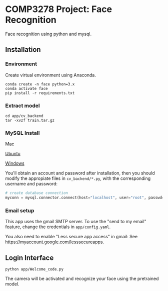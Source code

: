 # COMP3278 Project: Face Recognition

Face recognition using python and mysql.

## Installation

### Environment

Create virtual environment using Anaconda.
```
conda create -n face python=3.x
conda activate face
pip install -r requirements.txt
```

### Extract model

```
cd app/cv_backend
tar -xvzf train.tar.gz
```

### MySQL Install

[Mac](https://dev.mysql.com/doc/mysql-osx-excerpt/5.7/en/osx-installation-pkg.html)

[Ubuntu](https://dev.mysql.com/doc/mysql-linuxunix-excerpt/5.7/en/linux-installation.html)

[Windows](https://dev.mysql.com/downloads/installer/)

You'll obtain an account and password after installation, then you should modify the appropiate files in `cv_backend/*.py`, with the corresponding username and password:

```py
# create database connection
myconn = mysql.connector.connect(host="localhost", user="root", passwd="xxxxx", database="facerecognition")
```

### Email setup

This app uses the gmail SMTP server. To use the "send to my email" feature, change the credentials in `app/config.yaml`. 

You also need to enable "Less secure app access" in gmail: See https://myaccount.google.com/lesssecureapps.

## Login Interface

```
python app/Welcome_code.py
```

The camera will be activated and recognize your face using the pretrained model.
